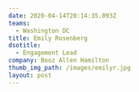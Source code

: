 ```yaml
---
date: 2020-04-14T20:14:35.093Z
teams:
  - Washington DC
title: Emily Rosenberg
dsotitle:
  - Engagement Lead
company: Booz Allen Hamilton
thumb_img_path: /images/emilyr.jpg
layout: post
---
```

